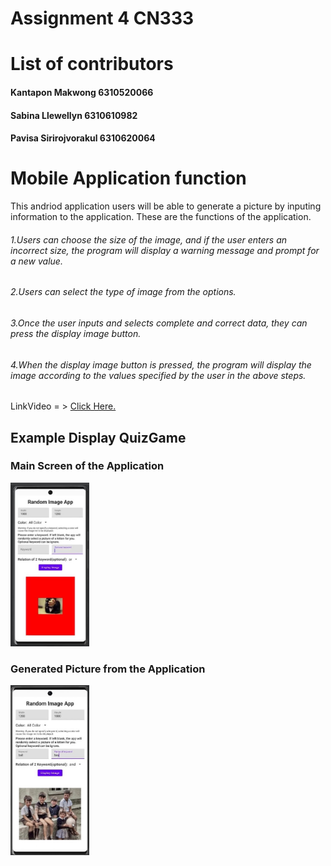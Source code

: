 # Assignment 4 CN333

# List of contributors
#### Kantapon Makwong 6310520066
#### Sabina Llewellyn 6310610982
#### Pavisa Sirirojvorakul 6310620064

# Mobile Application function
This andriod application users will be able to generate a picture by inputing information to the application.
These are the functions of the application.

###### 1.Users can choose the size of the image, and if the user enters an incorrect size, the program will display a warning message and prompt for a new value.
###### 2.Users can select the type of image from the options.
###### 3.Once the user inputs and selects complete and correct data, they can press the display image button.
###### 4.When the display image button is pressed, the program will display the image according to the values specified by the user in the above steps.

LinkVideo = > [Click Here.](https://youtu.be/Ov8B12nG7io)

## Example Display QuizGame

### Main Screen of the Application
<img src = "MainScreen.png" alt ="MainScreen" width = "25%" Height ="25%">

### Generated Picture from the Application
<img src = "GeneratePic.png" alt ="GenPic" width = "25%" Height ="25%">
